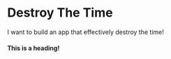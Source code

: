 # Destroy The Time
I want to build an app that effectively destroy the time!

#### This is a heading!
